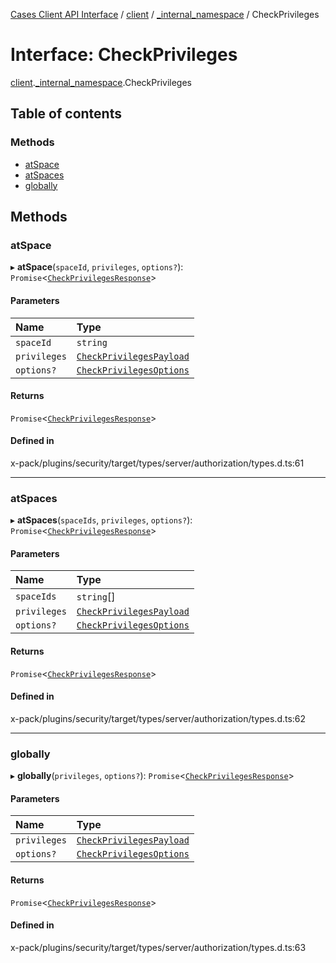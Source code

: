 [Cases Client API Interface](../README.md) / [client](../modules/client.md) / [\_internal\_namespace](../modules/client._internal_namespace.md) / CheckPrivileges

# Interface: CheckPrivileges

[client](../modules/client.md).[_internal_namespace](../modules/client._internal_namespace.md).CheckPrivileges

## Table of contents

### Methods

- [atSpace](client._internal_namespace.CheckPrivileges.md#atspace)
- [atSpaces](client._internal_namespace.CheckPrivileges.md#atspaces)
- [globally](client._internal_namespace.CheckPrivileges.md#globally)

## Methods

### atSpace

▸ **atSpace**(`spaceId`, `privileges`, `options?`): `Promise`<[`CheckPrivilegesResponse`](client._internal_namespace.CheckPrivilegesResponse.md)\>

#### Parameters

| Name | Type |
| :------ | :------ |
| `spaceId` | `string` |
| `privileges` | [`CheckPrivilegesPayload`](client._internal_namespace.CheckPrivilegesPayload.md) |
| `options?` | [`CheckPrivilegesOptions`](client._internal_namespace.CheckPrivilegesOptions.md) |

#### Returns

`Promise`<[`CheckPrivilegesResponse`](client._internal_namespace.CheckPrivilegesResponse.md)\>

#### Defined in

x-pack/plugins/security/target/types/server/authorization/types.d.ts:61

___

### atSpaces

▸ **atSpaces**(`spaceIds`, `privileges`, `options?`): `Promise`<[`CheckPrivilegesResponse`](client._internal_namespace.CheckPrivilegesResponse.md)\>

#### Parameters

| Name | Type |
| :------ | :------ |
| `spaceIds` | `string`[] |
| `privileges` | [`CheckPrivilegesPayload`](client._internal_namespace.CheckPrivilegesPayload.md) |
| `options?` | [`CheckPrivilegesOptions`](client._internal_namespace.CheckPrivilegesOptions.md) |

#### Returns

`Promise`<[`CheckPrivilegesResponse`](client._internal_namespace.CheckPrivilegesResponse.md)\>

#### Defined in

x-pack/plugins/security/target/types/server/authorization/types.d.ts:62

___

### globally

▸ **globally**(`privileges`, `options?`): `Promise`<[`CheckPrivilegesResponse`](client._internal_namespace.CheckPrivilegesResponse.md)\>

#### Parameters

| Name | Type |
| :------ | :------ |
| `privileges` | [`CheckPrivilegesPayload`](client._internal_namespace.CheckPrivilegesPayload.md) |
| `options?` | [`CheckPrivilegesOptions`](client._internal_namespace.CheckPrivilegesOptions.md) |

#### Returns

`Promise`<[`CheckPrivilegesResponse`](client._internal_namespace.CheckPrivilegesResponse.md)\>

#### Defined in

x-pack/plugins/security/target/types/server/authorization/types.d.ts:63
